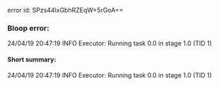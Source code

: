 error id: SPzs44lxGbhRZEqW+5rGoA==
### Bloop error:

24/04/19 20:47:19 INFO Executor: Running task 0.0 in stage 1.0 (TID 1)
#### Short summary: 

24/04/19 20:47:19 INFO Executor: Running task 0.0 in stage 1.0 (TID 1)